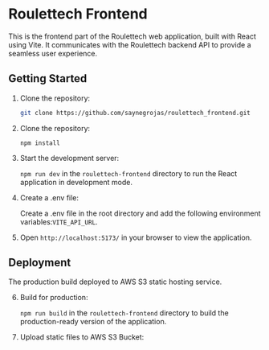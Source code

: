 # Roulettech Frontend

This is the frontend part of the Roulettech web application, built with React using Vite. It communicates with the Roulettech backend API to provide a seamless user experience.

## Getting Started

1. Clone the repository:

   ```bash
   git clone https://github.com/saynegrojas/roulettech_frontend.git

2. Clone the repository:

   ```npm install```

3. Start the development server:

   ```npm run dev``` in the `roulettech-frontend` directory to run the React application in development mode.

4. Create a .env file:

   Create a .env file in the root directory and add the following environment variables:```VITE_API_URL```.

5. Open `http://localhost:5173/` in your browser to view the application.

## Deployment

The production build deployed to AWS S3 static hosting service.

6. Build for production:

   ```npm run build``` in the `roulettech-frontend` directory to build the production-ready version of the application.

7. Upload static files to AWS S3 Bucket:
